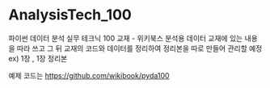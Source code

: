 # AnalysisTech_100
파이썬 데이터 분석 실무 테크닉 100 교재 - 위키북스 분석용 데이터
교재에 있는 내용을 따라 쓰고 그 뒤 교재의 코드와 데이터를 정리하여 정리본을 따로 만들어 관리할 예정
ex) 1장 , 1장 정리본

예제 코드는 https://github.com/wikibook/pyda100

